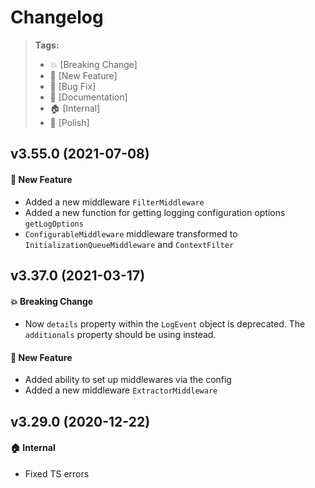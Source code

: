 Changelog
=========

> **Tags:**
> - :boom:       [Breaking Change]
> - :rocket:     [New Feature]
> - :bug:        [Bug Fix]
> - :memo:       [Documentation]
> - :house:      [Internal]
> - :nail_care:  [Polish]

## v3.55.0 (2021-07-08)

#### :rocket: New Feature

* Added a new middleware `FilterMiddleware`
* Added a new function for getting logging configuration options `getLogOptions`
* `ConfigurableMiddleware` middleware transformed to `InitializationQueueMiddleware` and `ContextFilter`

## v3.37.0 (2021-03-17)

#### :boom: Breaking Change

* Now `details` property within the `LogEvent` object is deprecated.
  The `additionals` property should be using instead.

#### :rocket: New Feature

* Added ability to set up middlewares via the config
* Added a new middleware `ExtractorMiddleware`

## v3.29.0 (2020-12-22)

#### :house: Internal

* Fixed TS errors
